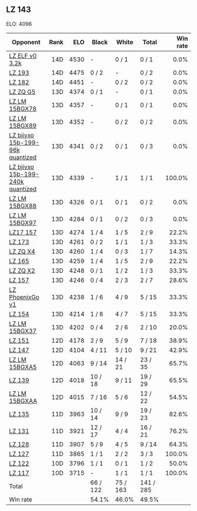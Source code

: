 ## LZ 143 ##

ELO: 4096

Opponent | Rank | ELO | Black | White | Total | Win rate
---------|-----:|----:|-------|-------|-------|-------:
[LZ ELF v0 3.2k](LZ%20ELF%20v0%203.2k.md) | 14D | 4530 | - | 0 / 1 | 0 / 1 | 0.0%
[LZ 193](LZ%20193.md) | 14D | 4475 | 0 / 2 | - | 0 / 2 | 0.0%
[LZ 182](LZ%20182.md) | 14D | 4451 | - | 0 / 2 | 0 / 2 | 0.0%
[LZ ZQ G5](LZ%20ZQ%20G5.md) | 13D | 4374 | 0 / 1 | - | 0 / 1 | 0.0%
[LZ LM 15BGX78](LZ%20LM%2015BGX78.md) | 13D | 4357 | - | 0 / 1 | 0 / 1 | 0.0%
[LZ LM 15BGX89](LZ%20LM%2015BGX89.md) | 13D | 4352 | - | 0 / 2 | 0 / 2 | 0.0%
[LZ bjiyxo 15b-199-96k quantized](LZ%20bjiyxo%2015b-199-96k%20quantized.md) | 13D | 4341 | 0 / 2 | 0 / 1 | 0 / 3 | 0.0%
[LZ bjiyxo 15b-199-240k quantized](LZ%20bjiyxo%2015b-199-240k%20quantized.md) | 13D | 4339 | - | 1 / 1 | 1 / 1 | 100.0%
[LZ LM 15BGX88](LZ%20LM%2015BGX88.md) | 13D | 4326 | 0 / 1 | 0 / 1 | 0 / 2 | 0.0%
[LZ LM 15BGX97](LZ%20LM%2015BGX97.md) | 13D | 4284 | 0 / 1 | 0 / 2 | 0 / 3 | 0.0%
[LZ17 157](LZ17%20157.md) | 13D | 4274 | 1 / 4 | 1 / 5 | 2 / 9 | 22.2%
[LZ 173](LZ%20173.md) | 13D | 4261 | 0 / 2 | 1 / 1 | 1 / 3 | 33.3%
[LZ ZQ X4](LZ%20ZQ%20X4.md) | 13D | 4260 | 1 / 4 | 0 / 3 | 1 / 7 | 14.3%
[LZ 165](LZ%20165.md) | 13D | 4259 | 1 / 4 | 1 / 5 | 2 / 9 | 22.2%
[LZ ZQ X2](LZ%20ZQ%20X2.md) | 13D | 4248 | 0 / 1 | 1 / 2 | 1 / 3 | 33.3%
[LZ 157](LZ%20157.md) | 13D | 4246 | 0 / 4 | 2 / 3 | 2 / 7 | 28.6%
[LZ PhoenixGo v1](LZ%20PhoenixGo%20v1.md) | 13D | 4238 | 1 / 6 | 4 / 9 | 5 / 15 | 33.3%
[LZ 154](LZ%20154.md) | 13D | 4214 | 1 / 8 | 4 / 7 | 5 / 15 | 33.3%
[LZ LM 15BGX37](LZ%20LM%2015BGX37.md) | 13D | 4202 | 0 / 4 | 2 / 6 | 2 / 10 | 20.0%
[LZ 151](LZ%20151.md) | 12D | 4178 | 2 / 9 | 5 / 9 | 7 / 18 | 38.9%
[LZ 147](LZ%20147.md) | 12D | 4104 | 4 / 11 | 5 / 10 | 9 / 21 | 42.9%
[LZ LM 15BGXA5](LZ%20LM%2015BGXA5.md) | 12D | 4063 | 9 / 14 | 14 / 21 | 23 / 35 | 65.7%
[LZ 139](LZ%20139.md) | 12D | 4018 | 10 / 18 | 9 / 11 | 19 / 29 | 65.5%
[LZ LM 15BGXAA](LZ%20LM%2015BGXAA.md) | 12D | 4015 | 7 / 16 | 5 / 6 | 12 / 22 | 54.5%
[LZ 135](LZ%20135.md) | 11D | 3963 | 10 / 14 | 9 / 9 | 19 / 23 | 82.6%
[LZ 131](LZ%20131.md) | 11D | 3921 | 12 / 17 | 4 / 4 | 16 / 21 | 76.2%
[LZ 128](LZ%20128.md) | 11D | 3907 | 5 / 9 | 4 / 5 | 9 / 14 | 64.3%
[LZ 127](LZ%20127.md) | 11D | 3865 | 1 / 1 | 2 / 2 | 3 / 3 | 100.0%
[LZ 122](LZ%20122.md) | 10D | 3796 | 1 / 1 | 0 / 1 | 1 / 2 | 50.0%
[LZ 117](LZ%20117.md) | 10D | 3715 | - | 1 / 1 | 1 / 1 | 100.0%
Total | | | 66 / 122 | 75 / 163 | 141 / 285 | 
Win rate| | | 54.1% | 46.0% | 49.5% | 
